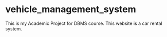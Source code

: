 # vehicle_management_system

This is my Academic Project for DBMS course. This website is a car rental system. 
